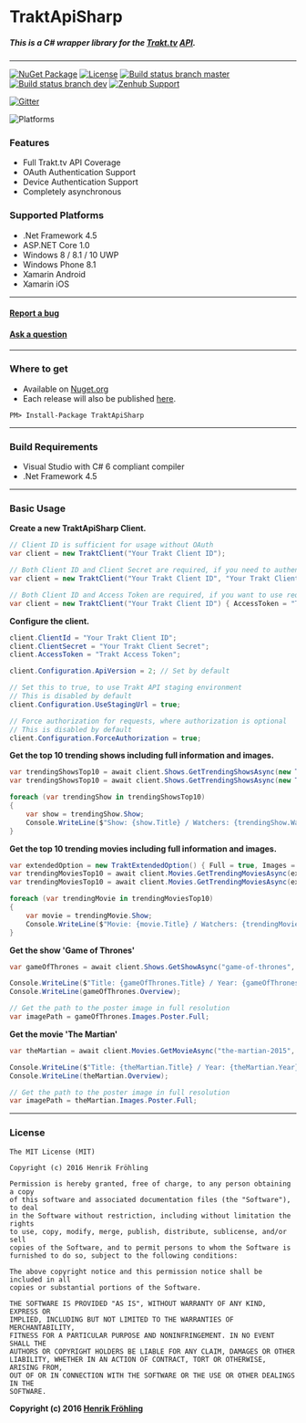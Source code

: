 TraktApiSharp
===
##### This is a C# wrapper library for the [Trakt.tv](https://trakt.tv/) [API](http://docs.trakt.apiary.io/#).
---
[![NuGet Package](https://img.shields.io/badge/NuGet-v0.3.1-brightgreen.svg?style=flat)](https://www.nuget.org/packages/TraktApiSharp)
[![License](https://img.shields.io/badge/License-MIT-blue.svg?style=flat)](https://opensource.org/licenses/MIT)
[![Build status branch master](https://ci.appveyor.com/api/projects/status/03n3og01n67yef7n/branch/master?svg=true&passingText=master%20-%20passing&pendingText=master%20-%20pending&failingText=master%20-%20failing)](https://ci.appveyor.com/project/henrikfroehling/traktapisharp/branch/master)
[![Build status branch dev](https://ci.appveyor.com/api/projects/status/03n3og01n67yef7n/branch/dev?svg=true&passingText=dev%20-%20passing&pendingText=dev%20-%20pending&failingText=dev%20-%20failing)](https://ci.appveyor.com/project/henrikfroehling/traktapisharp/branch/dev)
[![Zenhub Support](https://raw.githubusercontent.com/ZenHubIO/support/master/zenhub-badge.png)](https://www.zenhub.com/)

[![Gitter](https://badges.gitter.im/traktapisharp/Lobby.svg)](https://gitter.im/traktapisharp/Lobby?utm_source=badge&utm_medium=badge&utm_campaign=pr-badge)

![Platforms](https://img.shields.io/badge/Platforms-%20.Net%20%3E=%204.5%20%7C%20ASP.Net%20Core%201.0%20%7C%20Win%208%20%7C%20Win%208.1%20%7C%20Win%2010%20%7C%20Win%2010%20UWP%20%7C%20Win%20Phone%208.1%20%7C%20Xamarin%20Android%20%7C%20Xamarin%20iOS%20-orange.svg)

### Features
- Full Trakt.tv API Coverage
- OAuth Authentication Support
- Device Authentication Support
- Completely asynchronous

### Supported Platforms
- .Net Framework 4.5
- ASP.NET Core 1.0
- Windows 8 / 8.1 / 10 UWP
- Windows Phone 8.1
- Xamarin Android
- Xamarin iOS

---
#### [Report a bug](https://github.com/henrikfroehling/TraktApiSharp/issues)
#### [Ask a question](https://gitter.im/traktapisharp/Lobby?utm_source=badge&utm_medium=badge&utm_campaign=pr-badge)

---
### Where to get
- Available on [Nuget.org](https://www.nuget.org/packages/TraktApiSharp)
- Each release will also be published [here](https://github.com/henrikfroehling/TraktApiSharp/releases).
```
PM> Install-Package TraktApiSharp
```

---
### Build Requirements
- Visual Studio with C# 6 compliant compiler
- .Net Framework 4.5

---
### Basic Usage
**Create a new TraktApiSharp Client.**
```csharp
// Client ID is sufficient for usage without OAuth
var client = new TraktClient("Your Trakt Client ID");

// Both Client ID and Client Secret are required, if you need to authenticate your application
var client = new TraktClient("Your Trakt Client ID", "Your Trakt Client Secret");

// Both Client ID and Access Token are required, if you want to use requests, that require authorization
var client = new TraktClient("Your Trakt Client ID") { AccessToken = "Trakt Access Token" };
```

**Configure the client.**
```csharp
client.ClientId = "Your Trakt Client ID";
client.ClientSecret = "Your Trakt Client Secret";
client.AccessToken = "Trakt Access Token";

client.Configuration.ApiVersion = 2; // Set by default

// Set this to true, to use Trakt API staging environment
// This is disabled by default
client.Configuration.UseStagingUrl = true;

// Force authorization for requests, where authorization is optional
// This is disabled by default
client.Configuration.ForceAuthorization = true;
```

**Get the top 10 trending shows including full information and images.**
```csharp
var trendingShowsTop10 = await client.Shows.GetTrendingShowsAsync(new TraktExtendedOption().SetFull().SetImages(), null, 10);
var trendingShowsTop10 = await client.Shows.GetTrendingShowsAsync(new TraktExtendedOption() { Full = true, Images = true }, 1, 10);

foreach (var trendingShow in trendingShowsTop10)
{
    var show = trendingShow.Show;
    Console.WriteLine($"Show: {show.Title} / Watchers: {trendingShow.Watchers}");
}
```

**Get the top 10 trending movies including full information and images.**
```csharp
var extendedOption = new TraktExtendedOption() { Full = true, Images = true };
var trendingMoviesTop10 = await client.Movies.GetTrendingMoviesAsync(extendedOption, null, 10);
var trendingMoviesTop10 = await client.Movies.GetTrendingMoviesAsync(extendedOption, 1, 10);

foreach (var trendingMovie in trendingMoviesTop10)
{
    var movie = trendingMovie.Show;
    Console.WriteLine($"Movie: {movie.Title} / Watchers: {trendingMovie.Watchers}");
}
```

**Get the show 'Game of Thrones'**
```csharp
var gameOfThrones = await client.Shows.GetShowAsync("game-of-thrones", new TraktExtendedOption().SetFull().SetImages());

Console.WriteLine($"Title: {gameOfThrones.Title} / Year: {gameOfThrones.Year}");
Console.WriteLine(gameOfThrones.Overview);

// Get the path to the poster image in full resolution
var imagePath = gameOfThrones.Images.Poster.Full;
```

**Get the movie 'The Martian'**
```csharp
var theMartian = await client.Movies.GetMovieAsync("the-martian-2015", new TraktExtendedOption().SetFull().SetImages());

Console.WriteLine($"Title: {theMartian.Title} / Year: {theMartian.Year}");
Console.WriteLine(theMartian.Overview);

// Get the path to the poster image in full resolution
var imagePath = theMartian.Images.Poster.Full;
```

---
### License
```
The MIT License (MIT)

Copyright (c) 2016 Henrik Fröhling

Permission is hereby granted, free of charge, to any person obtaining a copy
of this software and associated documentation files (the "Software"), to deal
in the Software without restriction, including without limitation the rights
to use, copy, modify, merge, publish, distribute, sublicense, and/or sell
copies of the Software, and to permit persons to whom the Software is
furnished to do so, subject to the following conditions:

The above copyright notice and this permission notice shall be included in all
copies or substantial portions of the Software.

THE SOFTWARE IS PROVIDED "AS IS", WITHOUT WARRANTY OF ANY KIND, EXPRESS OR
IMPLIED, INCLUDING BUT NOT LIMITED TO THE WARRANTIES OF MERCHANTABILITY,
FITNESS FOR A PARTICULAR PURPOSE AND NONINFRINGEMENT. IN NO EVENT SHALL THE
AUTHORS OR COPYRIGHT HOLDERS BE LIABLE FOR ANY CLAIM, DAMAGES OR OTHER
LIABILITY, WHETHER IN AN ACTION OF CONTRACT, TORT OR OTHERWISE, ARISING FROM,
OUT OF OR IN CONNECTION WITH THE SOFTWARE OR THE USE OR OTHER DEALINGS IN THE
SOFTWARE.
```

**Copyright (c) 2016 [Henrik Fröhling](mailto:support@traktapisharp.net)**
